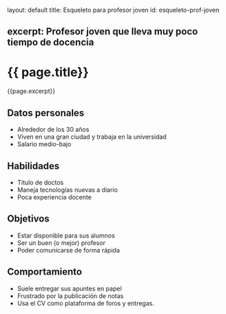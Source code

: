 
layout: default
title: Esqueleto para profesor joven
id: esqueleto-prof-joven

excerpt: Profesor joven que lleva muy poco tiempo de docencia
---

# {{ page.title}}

{{page.excerpt}}

## Datos personales

+ Alrededor de los 30 años
+ Viven en una gran ciudad y trabaja en la universidad
+ Salario medio-bajo

## Habilidades

+ Título de doctos
+ Maneja tecnologías nuevas a diario
+ Poca experiencia docente

## Objetivos

+ Estar disponible para sus alumnos
+ Ser un buen (o mejor) profesor
+ Poder comunicarse de forma rápida

## Comportamiento

+ Suele entregar sus apuntes en papel
+ Frustrado por la publicación de notas
+ Usa el CV como plataforma de foros y entregas.
